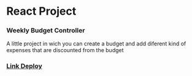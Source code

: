<h1>React Project</h1>
<h3>Weekly Budget Controller</h3>
<p>A little project in wich you can create a budget and add diferent kind of expenses that are discounted from the budget</p>
<a href="https://6361105ba824d02b3875a03f--monumental-selkie-a630d8.netlify.app"><h3>Link Deploy</h3></a> 
